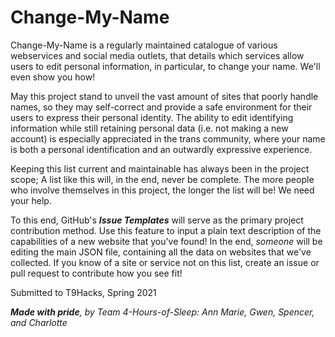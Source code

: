 # Change-My-Name

Change-My-Name is a regularly maintained catalogue of various webservices and social media outlets, that details which services allow users to edit personal information, in particular, to change your name. We'll even show you how!

May this project stand to unveil the vast amount of sites that poorly handle names, so they may self-correct and provide a safe environment for their users to express their personal identity. The ability to edit identifying information while still retaining personal data (i.e. not making a new account) is especially appreciated in the trans community, where your name is both a personal identification and an outwardly expressive experience.

Keeping this list current and maintainable has always been in the project scope; A list like this will, in the end, never be complete. The more people who involve themselves in this project, the longer the list will be! We need your help.

To this end, GitHub's **_Issue Templates_** will serve as the primary project contribution method. Use this feature to input a plain text description of the capabilities of a new website that you've found! In the end, _someone_ will be editing the main JSON file, containing all the data on websites that we've collected. If you know of a site or service not on this list, create an issue or pull request to contribute how you see fit!

Submitted to T9Hacks, Spring 2021

_**Made with pride**, by Team 4-Hours-of-Sleep: Ann Marie, Gwen, Spencer, and Charlotte_
